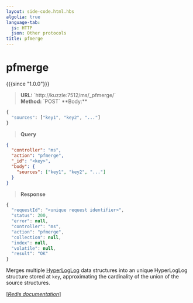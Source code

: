```yaml
---
layout: side-code.html.hbs
algolia: true
language-tab:
  js: HTTP
  json: Other protocols
title: pfmerge
---
```


# pfmerge

{{{since "1.0.0"}}}




<blockquote class="js">
<p>
<b>URL:</b> `http://kuzzle:7512/ms/_pfmerge/<key>`  
</br><b>Method:</b> `POST`  
**Body:**
</p>
</blockquote>


```js
{
  "sources": ["key1", "key2", "..."]
}
```



<blockquote class="json">
<p>
<b>Query</b>
</p>
</blockquote>


```json
{
  "controller": "ms",
  "action": "pfmerge",
  "_id": "<key>",
  "body": {
    "sources": ["key1", "key2", "..."]
  }
}
```

>**Response**

```javascript
{
  "requestId": "<unique request identifier>",
  "status": 200,
  "error": null,
  "controller": "ms",
  "action": "pfmerge",
  "collection": null,
  "index": null,
  "volatile": null,
  "result": "OK"
}
```

Merges multiple [HyperLogLog](https://en.wikipedia.org/wiki/HyperLogLog) data structures into an unique HyperLogLog structure stored at `key`, approximating the cardinality of the union of the source structures.

[[_Redis documentation_]](https://redis.io/commands/pfmerge)

